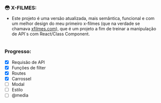 ### 😳 X-FILMES:

- Este projeto é uma versão atualizada, mais semântica, funcional e com um melhor design do meu primeiro x-filmes (que na verdade se chamava <a href="https://github.com/askmary/xfilmes.com">xfilmes.com</a>), que é um projeto a fim de treinar a manipulação de API´s com React/Class Component.

#

### Progresso: 

- [x] Requisão de API
- [x] Funções de filter
- [x] Routes
- [x] Carrossel
- [ ] Modal
- [ ] Estilo
- [ ] @media
